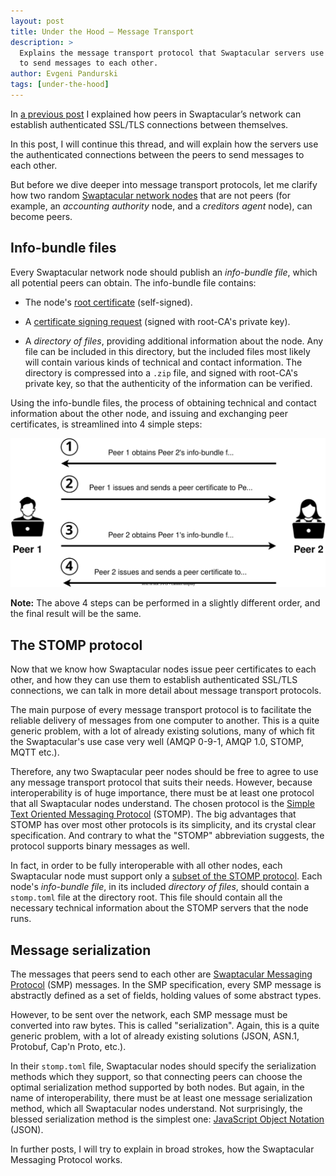```yaml
---
layout: post
title: Under the Hood — Message Transport
description: >
  Explains the message transport protocol that Swaptacular servers use
  to send messages to each other.
author: Evgeni Pandurski
tags: [under-the-hood]
---
```


In [a previous post](/2023/04/26/under-the-hood-peer-connections/) I
explained how peers in Swaptacular’s network can establish authenticated
SSL/TLS connections between themselves.

In this post, I will continue this thread, and will explain how the servers
use the authenticated connections between the peers to send messages to each
other.

<!--more-->

But before we dive deeper into message transport protocols, let me clarify
how two random [Swaptacular network nodes](/overview/) that are not peers
(for example, an *accounting authority* node, and a *creditors agent* node),
can become peers.

## Info-bundle files

Every Swaptacular network node should publish an *info-bundle file*, which
all potential peers can obtain. The info-bundle file contains:

- The node's [root certificate](/public/docs/swpt-certificates.pdf)
  (self-signed).

- A [certificate signing
  request](https://en.wikipedia.org/wiki/Certificate_signing_request)
  (signed with root-CA's private key).

- A *directory of files*, providing additional information about the node.
  Any file can be included in this directory, but the included files most
  likely will contain various kinds of technical and contact information.
  The directory is compressed into a `.zip` file, and signed with root-CA's
  private key, so that the authenticity of the information can be verified.

Using the info-bundle files, the process of obtaining technical and contact
information about the other node, and issuing and exchanging peer
certificates, is streamlined into 4 simple steps:

<div class="message">
  <img src="/images/peers-infobundles.svg"
       alt="The 4 steps of issuing and exchanging peer certificates">
</div>

**Note:** The above 4 steps can be performed in a slightly different order,
and the final result will be the same.

## The STOMP protocol

Now that we know how Swaptacular nodes issue peer certificates to each
other, and how they can use them to establish authenticated SSL/TLS
connections, we can talk in more detail about message transport protocols.

The main purpose of every message transport protocol is to facilitate the
reliable delivery of messages from one computer to another. This is a quite
generic problem, with a lot of already existing solutions, many of which fit
the Swaptacular's use case very well (AMQP 0-9-1, AMQP 1.0, STOMP, MQTT
etc.).

Therefore, any two Swaptacular peer nodes should be free to agree to use any
message transport protocol that suits their needs. However, because
interoperability is of huge importance, there must be at least one protocol
that all Swaptacular nodes understand. The chosen protocol is the [Simple
Text Oriented Messaging Protocol](https://stomp.github.io/) (STOMP). The big
advantages that STOMP has over most other protocols is its simplicity, and
its crystal clear specification. And contrary to what the "STOMP"
abbreviation suggests, the protocol supports binary messages as well.

In fact, in order to be fully interoperable with all other nodes, each
Swaptacular node must support only a [subset of the STOMP
protocol](/public/docs/swpt-stomp.pdf). Each node's *info-bundle file*, in
its included *directory of files*, should contain a `stomp.toml` file at the
directory root. This file should contain all the necessary technical
information about the STOMP servers that the node runs.

## Message serialization

The messages that peers send to each other are [Swaptacular Messaging
Protocol](/public/docs/protocol.pdf) (SMP) messages. In the SMP
specification, every SMP message is abstractly defined as a set of fields,
holding values of some abstract types.

However, to be sent over the network, each SMP message must be converted
into raw bytes. This is called "serialization". Again, this is a quite
generic problem, with a lot of already existing solutions (JSON, ASN.1,
Protobuf, Cap'n Proto, etc.).

In their `stomp.toml` file, Swaptacular nodes should specify the
serialization methods which they support, so that connecting peers can
choose the optimal serialization method supported by both nodes. But again,
in the name of interoperability, there must be at least one message
serialization method, which all Swaptacular nodes understand. Not
surprisingly, the blessed serialization method is the simplest one:
[JavaScript Object Notation](/public/docs/protocol-json.pdf) (JSON).

In further posts, I will try to explain in broad strokes, how the
Swaptacular Messaging Protocol works.
